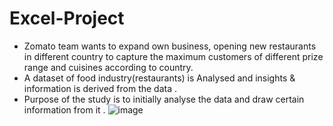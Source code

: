 # Excel-Project
- Zomato team wants to expand own business, opening new restaurants in different country to capture the maximum customers of 
  different prize range and cuisines according to country. 
- A dataset of food industry(restaurants) is Analysed and insights & information is derived from the data .
- Purpose of the study is to initially analyse the data and draw certain information from it .
![image](https://github.com/withvaibhav0912/Excel-Project/assets/160229711/b8141633-4e6a-4bea-a8f2-237cfea939d7)

